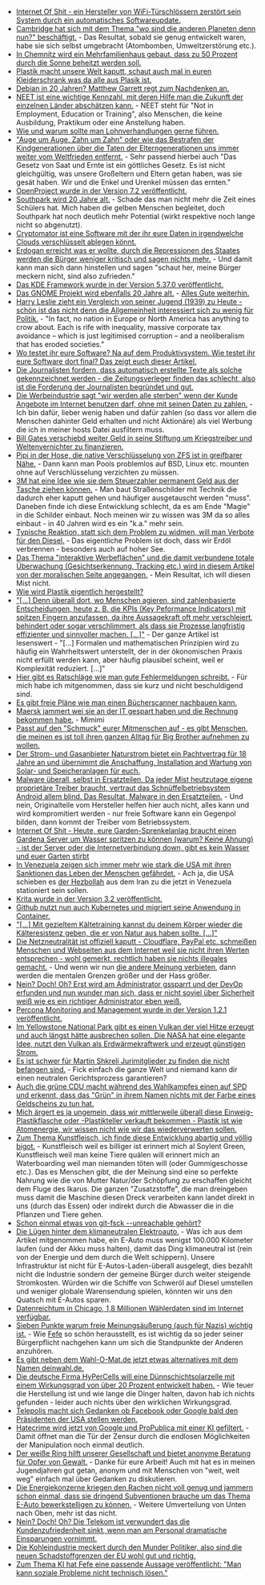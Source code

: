 * [Internet Of Shit - ein Hersteller von WiFi-Türschlössern zerstört sein System durch ein automatisches Softwareupdate.](https://www.heise.de/newsticker/meldung/Fehlerhaftes-Firmware-Update-legt-smarte-Tuerschloesser-lahm-3798706.html)
* [Cambridge hat sich mit dem Thema "wo sind die anderen Planeten denn nun?" beschäftigt.](https://blog.fefe.de/?ts=a76e12f7) - Das Resultat, sobald sie genug entwickelt waren, habe sie sich selbst umgebracht (Atombomben, Umweltzerstörung etc.).
* [In Chemnitz wird ein Mehrfamilienhaus gebaut, dass zu 50 Prozent durch die Sonne beheitzt werden soll.](http://www.sonnenseite.com/de/wirtschaft/neues-mehrfamilien-sonnenhaus-projekt-in-chemnitz.html)
* [Plastik macht unsere Welt kaputt, schaut auch mal in euren Kleiderschrank was da alle aus Plasik ist.](http://www.sonnenseite.com/de/umwelt/synthetik-kleidung-bedroht-die-weltmeere.html)
* [Debian in 20 Jahren? Matthew Garrett regt zum Nachdenken an.](https://www.pro-linux.de/news/1/25040/matthew-garrett-%C3%BCber-debians-zukunft.html)
* [NEET ist eine wichtige Kennzahl, mit deren Hilfe man die Zukunft der einzelnen Länder abschätzen kann.](https://www.heise.de/tp/features/Eurostat-Die-abgehaengte-Jugend-in-EU-Staaten-3798969.html) - NEET steht für "Not in Employment, Education or Training", also Menschen, die keine Ausbildung, Praktikum oder eine Anstellung haben.
* [Wie und warum sollte man Lohnverhandlungen gerne führen.](https://opensource.com/article/17/8/how-negotiate-your-salary)
* ["Auge um Auge, Zahn um Zahn" oder wie das Bestrafen der Kindgenerationen über die Taten der Elterngenerationen uns immer weiter vom Weltfrieden entfernt.](http://npr.news.eulu.info/2017/08/14/die-ewigen-raecher-und-vergelter/?pk_campaign=feed&pk_kwd=die-ewigen-raecher-und-vergelter) - Sehr passend hierbei auch "Das Gesetz von Saat und Ernte ist ein göttliches Gesetz. Es ist nicht gleichgültig, was unsere Großeltern und Eltern getan haben, was sie gesät haben. Wir und die Enkel und Urenkel müssen das ernten."
* [OpenProject wurde in der Version 7.2 veröffentlicht.](https://www.pro-linux.de/news/1/25042/openproject-72-freigegeben.html)
* [Southpark wird 20 Jahre alt.](https://www.golem.de/news/south-park-20-jahre-vulgaere-gelungene-gesellschaftskritik-1708-129464.html) - Schade das man nicht mehr die Zeit eines Schülers hat. Mich haben die gelben Menschen begleitet, doch Southpark hat noch deutlich mehr Potential (wirkt respektive noch lange nicht so abgenutzt).
* [Cryptomator ist eine Software mit der ihr eure Daten in irgendwelche Clouds verschlüsselt ablegen könnt.](https://cryptomator.org/)
* [Erdogan erreicht was er wollte, durch die Repressionen des Staates werden die Bürger weniger kritisch und sagen nichts mehr.](https://www.heise.de/newsticker/meldung/Tuerkei-Kraeftige-Selbstzensur-nach-gescheitertem-Coup-3801643.html) - Und damit kann man sich dann hinstellen und sagen "schaut her, meine Bürger meckern nicht, sind also zufrieden."
* [Das KDE Framework wurde in der Version 5.37.0 veröffentlicht.](https://www.pro-linux.de/news/1/25045/kde-frameworks-5370-freigegeben.html)
* [Das GNOME Projekt wird ebenfalls 20 Jahre alt.](https://www.gnome.org/news/2017/08/twenty-years-strong/) - [Alles Gute weiterhin.](http://www.happybirthdaygnome.org/)
* [Harry Leslie zieht ein Vergleich von seiner Jugend (1939) zu Heute - schön ist das nicht denn die Allgemeinheit interessiert sich zu wenig für Politik.](https://www.theguardian.com/commentisfree/2017/aug/14/1939-second-world-war-fascist-thundering-approach-hitler) - "In fact, no nation in Europe or North America has anything to crow about. Each is rife with inequality, massive corporate tax avoidance – which is just legitimised corruption – and a neoliberalism that has eroded societies."
* [Wo testet ihr eure Software? Na auf dem Produktivsystem. Wie testet ihr eure Software dort final? Das zeigt euch dieser Artikel.](https://opensource.com/article/17/8/testing-production)
* [Die Journalisten fordern, dass automatisch erstellte Texte als solche gekennzeichnet werden - die Zeitungsverleger finden das schlecht, also ist die Forderung der Journalisten begründet und gut.](https://www.heise.de/newsticker/meldung/Nachrichten-von-Algorithmen-Journalisten-fordern-Kennzeichnung-3802269.html)
* [Die Werbeindustrie sagt "wir werden alle sterben" wenn der Kunde Angebote im Internet benutzen darf, ohne mit seinen Daten zu zahlen.](https://www.heise.de/newsticker/meldung/Online-Werbung-AB-greift-E-Privacy-Plaene-der-EU-an-3802343.html) - Ich bin dafür, lieber wenig haben und dafür zahlen (so dass vor allem die Menschen dahinter Geld erhalten und nicht Aktionäre) als viel Werbung die ich in meiner hosts Datei ausfiltern muss.
* [Bill Gates verschiebd weiter Geld in seine Stiftung um Kriegstreiber und Weltenvernichter zu finanzieren.](https://www.heise.de/newsticker/meldung/Bill-Gates-gibt-64-Millionen-Microsoft-Aktien-ab-3802577.html)
* [Pipi in der Hose, die native Verschlüsselung von ZFS ist in greifbarer Nähe.](https://www.pro-linux.de/news/1/25049/zfs-f%C3%BCr-linux-erh%C3%A4lt-verschl%C3%BCsselungsoption.html) - Dann kann man Pools problemlos auf BSD, Linux etc. mounten ohne auf Verschlüsselung verzichten zu müssen.
* [3M hat eine Idee wie sie dem Steuerzahler permanent Geld aus der Tasche ziehen können.](https://www.golem.de/news/3m-verkehrsschilder-informieren-autonom-fahrende-autos-1708-129491.html) - Man baut Straßenschilder mit Technik die dadurch eher kaputt gehen und häufiger ausgetauscht werden "muss". Daneben finde ich diese Entwicklung schlecht, da es am Ende "Magie" in die Schilder einbaut. Noch meinen wir zu wissen was 3M da so alles einbaut - in 40 Jahren wird es ein "k.a." mehr sein.
* [Typische Reaktion, statt sich dem Problem zu widmen, will man Verbote für den Diesel.](https://www.heise.de/tp/features/Dieselgate-oder-wie-man-sich-selbst-beluegt-3801714.html) - Das eigentliche Problem ist doch, dass wir Erdöl verbrennen - besonders auch auf hoher See.
* [Das Thema "interaktive Werbeflächen" und die damit verbundene totale Überwachung (Gesichtserkennung, Tracking etc.) wird in diesem Artikel von der moralischen Seite angegangen.](https://www.heise.de/tp/features/Neue-Spione-in-den-Strassen-auf-den-Plaetzen-und-in-den-Laeden-3797118.html) - Mein Resultat, ich will diesen Mist nicht.
* [Wie wird Plastik eigentlich hergestellt?](https://www.careelite.de/was-ist-plastik)
* ["[...] Denn überall dort, wo Menschen agieren, sind zahlenbasierte Entscheidungen, heute z. B. die KPIs (Key Peformance Indicators) mit spitzen Fingern anzufassen, da ihre Aussagekraft oft mehr verschleiert, behindert oder sogar verschlimmert, als dass sie Prozesse langfristig effizienter und sinnvoller machen. [...]"](https://www.heise.de/tp/features/Alles-ist-eingepreist-3798692.html) - Der ganze Artikel ist lesenswert - "[...] Formalen und mathematischen Prinzipien wird zu häufig ein Wahrheitswert unterstellt, der in der ökonomischen Praxis nicht erfüllt werden kann, aber häufig plausibel scheint, weil er Komplexität reduziert. [...]"
* [Hier gibt es Ratschläge wie man gute Fehlermeldungen schreibt.](https://opensource.com/article/17/8/write-effective-error-messages) - Für mich habe ich mitgenommen, dass sie kurz und nicht beschuldigend sind.
* [Es gibt freie Pläne wie man einen Bücherscanner nachbauen kann.](https://www.heise.de/make/meldung/Automatischer-Buchscanner-3D-Konstruktionsdaten-zum-Gratis-Download-3802644.html)
* [Maersk jammert wei sie an der IT gespart haben und die Rechnung bekommen habe.](https://www.heise.de/newsticker/meldung/NotPetya-Maersk-erwartet-bis-zu-300-Millionen-Dollar-Verlust-3804688.html) - Mimimi
* [Passt auf den "Schmuck" eurer Mitmenschen auf - es gibt Menschen, die meinen es ist toll ihren ganzen Alltag für Big Brother aufnehmen zu wollen.](https://www.golem.de/news/frontrow-halskette-als-kamera-zum-dauerfilmen-1708-129530.html)
* [Der Strom- und Gasanbieter Naturstrom bietet ein Pachtvertrag für 18 Jahre an und übernimmt die Anschaffung, Installation and Wartung von Solar- und Speicheranlagen für euch.](http://www.sonnenseite.com/de/energie/energiewende-fuer-zuhause.html)
* [Malware überall, selbst in Ersatzteilen. Da jeder Mist heutzutage eigene proprietäre Treiber braucht, vertraut das Schnüffelbetriebsystem Android allem blind. Das Resultat, Malware in den Ersatzteilen.](https://www.heise.de/security/meldung/Handy-Ersatzteile-koennen-Malware-einschleusen-3804758.html) - Und nein, Originalteile vom Hersteller helfen hier auch nicht, alles kann und wird kompromitiert werden - nur freie Software kann ein Gegenpol bilden, dann kommt der Treiber vom Betriebssystem.
* [Internet Of Shit - Heute, eure Garden-Sprenkelanlag braucht einen Gardena Server um Wasser spritzen zu können (warum? Keine Ahnung) - ist der Server oder die Internetverbindung down, gibt es kein Wasser und euer Garten stirbt](https://www.golem.de/news/gardena-smart-garden-serverabsturz-macht-den-garten-dumm-1708-129495.html)
* [In Venezuela zeigen sich immer mehr wie stark die USA mit ihren Sanktionen das Leben der Menschen gefährdet.](http://www.reuters.com/article/us-venezuela-animals-idUSKCN1AW2NN) - Ach ja, die USA schieben es [der Hezbollah](https://blog.fefe.de/?ts=a76bae81) aus dem Iran zu die jetzt in Venezuela stationiert sein sollen.
* [Krita wurde in der Version 3.2 veröffentlicht.](https://www.pro-linux.de/news/1/25057/krita-32-erschienen.html)
* [Github nutzt nun auch Kubernetes und migriert seine Anwendung in Container.](https://githubengineering.com/kubernetes-at-github/)
* ["[...] Mit gezieltem Kältetraining kannst du deinem Körper wieder die Kälteresistenz geben, die er von Natur aus haben sollte. [...]"](https://www.careelite.de/kalt-duschen-kaeltetraining)
* [Die Netzneutralität ist offiziell kaputt - Cloudflare, PayPal etc. schmeißen Menschen und Webseiten aus dem Internet weil sie nicht ihren Werten entsprechen - wohl gemerkt, rechtlich haben sie nichts illegales gemacht.](https://tuxproject.de/blog/2017/08/das-internet-ist-kaputt-und-kein-nazi-traegt-daran-die-schuld/) - Und wenn wir nun [die andere Meinung verbieten](https://blog.fefe.de/?ts=a76b6185), dann werden die mentalen Grenzen größer und der Hass größer.
* [Nein? Doch! Oh? Erst wird am Administrator gssparrt und der DevOp erfunden und nun wunder man sich, dass er nicht soviel über Sicherheit weiß wie es ein richtiger Administrator eben weiß.](https://www.heise.de/developer/meldung/DevOps-Studie-zeigt-Nachholbedarf-beim-Security-Wissen-3805746.html)
* [Percona Monitoring and Management wurde in der Version 1.2.1 veröffentlicht.](https://www.percona.com/blog/2017/08/16/percona-monitoring-and-management-1-2-1-is-now-available/)
* [Im Yellowstone National Park gibt es einen Vulkan der viel Hitze erzeugt und auch längst hätte ausbrechen sollen. Die NASA hat eine elegante Idee, nutzt den Vulkan als Erdwärmekraftwerk und erzeugt günstigen Strom.](https://blog.fefe.de/?ts=a76b3ef9)
* [Es ist schwer für Martin Shkreli Jurimitglieder zu finden die nicht befangen sind.](https://harpers.org/archive/2017/09/public-enemy/) - Fick einfach die ganze Welt und niemand kann dir einen neutralen Gerichtsprozess garantieren?
* [Auch die grüne CDU macht während des Wahlkampfes einen auf SPD und erkennt, dass das "Grün" in ihrem Namen nichts mit der Farbe eines Geldscheins zu tun hat.](http://www.sonnenseite.com/de/politik/mit-der-sonne-in-den-wahlkampf.html)
* [Mich ärgert es ja ungemein, dass wir mittlerweile überall diese Einweig-Plastikflasche oder -Plastikteller verkauft bekommen - Plastik ist wie Atomenergie, wir wissen nicht wie wir das wiederverwerten sollen.](http://www.sonnenseite.com/de/umwelt/einweg-plastikbecherflut-in-fussballstadien.html)
* [Zum Thema Kunstfleisch, ich finde diese Entwicklung abartig und völlig bigot.](https://www.heise.de/tp/features/Kunstfleisch-Burger-Mission-Impossible-3805807.html) - Kunstfleisch weil es billiger ist erinnert mich al Soylent Green, Kunstfleisch weil man keine Tiere quälen will erinnert mich an Waterboarding weil man niemanden töten will (oder Gummigeschosse etc.). Das es Menschen gibt, die der Meinung sind eine so perfekte Nahrung wie die von Mutter Natur/der Schöpfung zu erschaffen gleicht dem Fluge des Ikarus. Die ganzen "Zusatzstoffe", die man dreingeben muss damit die Maschine diesen Dreck verarbeiten kann landet direkt in uns (durch das Essen) oder indirekt durch die Abwasser die in die Pflanzen und Tiere gehen.
* [Schon einmal etwas von git-fsck --unreachable gehört?](https://opensource.com/article/17/8/recover-dropped-data-stash)
* [Die Lügen hinter dem klimaneutralen Elektroauto.](http://npr.news.eulu.info/2017/08/18/das-politische-maerchen-vom-emissionfreien-elektroauto) - Was ich aus dem Artikel mitgenommen habe, ein E-Auto muss wenigst 100.000 Kilometer laufen (und der Akku muss halten), damit das Ding klimaneutral ist (rein von der Energie und dem durch die Welt schippern). Unsere Infrastruktur ist nicht für E-Autos-Laden-überall ausgelegt, dies bezahlt nicht die Industrie sondern der gemeine Bürger durch weiter steigende Stromkosten. Würden wir die Schiffe von Schweröl auf Diesel umstellen und weniger globale Warensendung spielen, könnten wir uns den Quatsch mit E-Autos sparen.
* [Datenreichtum in Chicago, 1,8 Millionen Wählerdaten sind im Internet verfügbar.](https://www.heise.de/newsticker/meldung/Wahlmaschinen-Hersteller-veroeffentlicht-Daten-von-1-8-Millionen-US-Waehlern-3807367.html)
* [Sieben Punkte warum freie Meinungsäußerung (auch für Nazis) wichtig ist.](http://www.spiked-online.com/newsite/article/20199) - Wie [Fefe](https://blog.fefe.de/?ts=a7682d0e) so schön herausstellt, es ist wichtig da so jeder seiner Bürgerpflicht nachgehen kann um sich die Standpunkte der Anderen anzuhören.
* [Es gibt neben dem Wahl-O-Mat.de jetzt etwas alternatives mit dem Namen deinwahl.de.](https://blog.fefe.de/?ts=a7682234)
* [Die deutsche Firma HyPerCells will eine Dünnschichtsolarzelle mit einem Wirkungsgrad von über 20 Prozent entwickelt haben.](http://www.sonnenseite.com/de/wissenschaft/graduiertenschule-hypercells-entwickelt-hocheffiziente-perowskit-duennschichtsolarzelle.html) - Wie teuer die Herstellung ist und wie lange die Dinger halten, davon hab ich nichts gefunden - leider auch nichts über den wirklichen Wirkungsgrad.
* [Telepolis macht sich Gedanken ob Facebook oder Google bald den Präsidenten der USA stellen werden.](https://www.heise.de/tp/features/Wird-Zuckerberg-der-amerikanische-Berlusconi-3807684.html)
* [Hatecrime wird jetzt von Google und ProPublica mit einer KI gefiltert.](https://techcrunch.com/2017/08/18/google-documenting-hate-news-index-propublica/) - Damit öffnet man die Tür der Zensur durch die endlosen Möglichkeiten der Manipulation noch einmal deutlich.
* [Der weiße Ring hilft unserer Gesellschaft und bietet anonyme Beratung für Opfer von Gewalt.](https://www.heise.de/newsticker/meldung/Schreibende-Opfer-Ein-Jahr-Online-Beratung-des-Weissen-Rings-3807745.html) - Danke für eure Arbeit! Auch mit hat es in meinen Jugendjahren gut getan, anonym und mit Menschen von "weit, weit weg" einfach mal über Gedanken zu diskutieren.
* [Die Energiekonzerne kriegen den Rachen nicht voll genug und jammern schon einmal, dass sie dringend Subventionen brauche um das Thema E-Auto bewerkstelligen zu können.](https://www.heise.de/newsticker/meldung/Energiebranche-Stromnetz-fuer-Ausbreitung-von-E-Autos-nicht-vorbereitet-3807748.html) - Weitere Umverteilung von Unten nach Oben, mehr ist das nicht.
* [Nein? Doch! Oh? Die Telekom ist verwundert das die Kundenzufriedenheit sinkt, wenn man am Personal dramatische Einsparungen vornimmt.](https://www.teltarif.de/telekom-techniker-service-kommt-nicht-schlecht/news/69714.html)
* [Die Kohleindustrie meckert durch den Munder Politiker, also sind die neuen Schadstoffgrenzen der EU wohl gut und richtig.](http://www.sonnenseite.com/de/politik/kohlelaender-ruetteln-an-eu-auflagen.html)
* [Zum Thema KI hat Fefe eine passende Aussage veröffentlicht: "Man kann soziale Probleme nicht technisch lösen."](https://blog.fefe.de/?ts=a7666dad)
